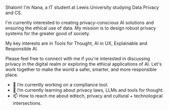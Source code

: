 
Shalom! I'm Nana, a IT student at Lewis University studying Data Privacy and CS.

I'm currently interested to creating privacy-conscious AI solutions and ensuring the ethical use of data. My mission is to design robust privacy systems for the greater good of society.

My key interests are in Tools for Thought, AI in UX, Explainable and Responsible AI.


Please feel free to connect with me if you're interested in discussing privacy in the digital realm or exploring the ethical applications of AI. Let's work together to make the world a safer, smarter, and more responsible place.


- 🔭 I’m currently working on a compliance tool.
- 🌱 I’m currently learning about privacy laws, LLMs and tools for thought.
- 📫 How to reach me about edtech, privacy and cultural + technological intersections.

<!--
**asanteanana/asanteanana** is a ✨ _special_ ✨ repository because its `README.md` (this file) appears on your GitHub profile.

Here are some ideas to get you started:

- 🔭 I’m currently working on compliance website tool.
- 🌱 I’m currently learning black
- 👯 I’m looking to collaborate on ...
- 🤔 I’m looking for help with ...
- 💬 Ask me about ...
- 📫 How to reach me: ...
- 😄 Pronouns: ...
- ⚡ Fun fact: ...
-->

